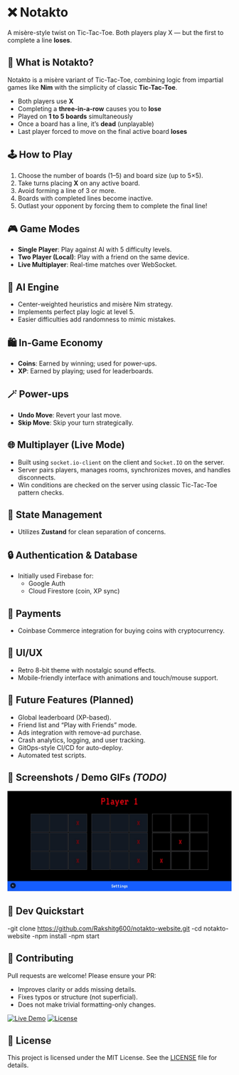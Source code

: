 
# ❌ Notakto

A misère-style twist on Tic-Tac-Toe. Both players play X — but the first to complete a line **loses**.


## 🧩 What is Notakto?

Notakto is a misère variant of Tic-Tac-Toe, combining logic from impartial games like **Nim** with the simplicity of classic **Tic-Tac-Toe**.

- Both players use **X**
- Completing a **three-in-a-row** causes you to **lose**
- Played on **1 to 5 boards** simultaneously
- Once a board has a line, it’s **dead** (unplayable)
- Last player forced to move on the final active board **loses**


## 🕹️ How to Play

1. Choose the number of boards (1–5) and board size (up to 5×5).
2. Take turns placing **X** on any active board.
3. Avoid forming a line of 3 or more.
4. Boards with completed lines become inactive.
5. Outlast your opponent by forcing them to complete the final line!


## 🎮 Game Modes

- **Single Player**: Play against AI with 5 difficulty levels.
- **Two Player (Local)**: Play with a friend on the same device.
- **Live Multiplayer**: Real-time matches over WebSocket.


## 🤖 AI Engine

- Center-weighted heuristics and misère Nim strategy.
- Implements perfect play logic at level 5.
- Easier difficulties add randomness to mimic mistakes.


## 🛍️ In-Game Economy

- **Coins**: Earned by winning; used for power-ups.
- **XP**: Earned by playing; used for leaderboards.


## 🪄 Power-ups

- **Undo Move**: Revert your last move.
- **Skip Move**: Skip your turn strategically.


## 🌐 Multiplayer (Live Mode)

- Built using `socket.io-client` on the client and `Socket.IO` on the server.
- Server pairs players, manages rooms, synchronizes moves, and handles disconnects.
- Win conditions are checked on the server using classic Tic-Tac-Toe pattern checks.


## 💾 State Management

- Utilizes **Zustand** for clean separation of concerns.


## 🔒 Authentication & Database

- Initially used Firebase for:
  - Google Auth
  - Cloud Firestore (coin, XP sync)


## 💸 Payments

- Coinbase Commerce integration for buying coins with cryptocurrency.


## 🎨 UI/UX

- Retro 8-bit theme with nostalgic sound effects.
- Mobile-friendly interface with animations and touch/mouse support.


## 🚀 Future Features (Planned)

- Global leaderboard (XP-based).
- Friend list and “Play with Friends” mode.
- Ads integration with remove-ad purchase.
- Crash analytics, logging, and user tracking.
- GitOps-style CI/CD for auto-deploy.
- Automated test scripts.


## 📸 Screenshots / Demo GIFs *(TODO)*

![alt text](image.png)


## 🧪 Dev Quickstart

-git clone https://github.com/Rakshitg600/notakto-website.git
-cd notakto-website
-npm install
-npm start


## 🤝 Contributing

Pull requests are welcome! Please ensure your PR:

* Improves clarity or adds missing details.
* Fixes typos or structure (not superficial).
* Does not make trivial formatting-only changes.

[![Live Demo](https://img.shields.io/badge/Live%20Demo-Play%20Now-blue?style=flat-square)](https://githubbox.com/Rakshitg600/notakto-website)
[![License](https://img.shields.io/github/license/Rakshitg600/notakto-website?style=flat-square)](LICENSE)

## 📄 License

This project is licensed under the MIT License. See the [LICENSE](LICENSE) file for details.

 

